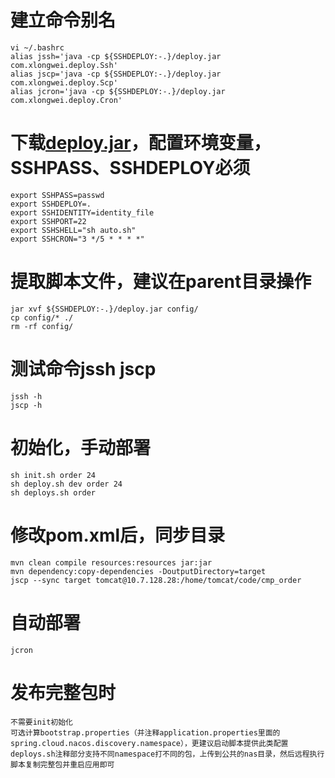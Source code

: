 # 建立命令别名
```
vi ~/.bashrc
alias jssh='java -cp ${SSHDEPLOY:-.}/deploy.jar com.xlongwei.deploy.Ssh'
alias jscp='java -cp ${SSHDEPLOY:-.}/deploy.jar com.xlongwei.deploy.Scp'
alias jcron='java -cp ${SSHDEPLOY:-.}/deploy.jar com.xlongwei.deploy.Cron'
```
# 下载[deploy.jar](https://t.xlongwei.com/windows/deploy.jar)，配置环境变量，SSHPASS、SSHDEPLOY必须
```
export SSHPASS=passwd
export SSHDEPLOY=.
export SSHIDENTITY=identity_file
export SSHPORT=22
export SSHSHELL="sh auto.sh"
export SSHCRON="3 */5 * * * *"
```
# 提取脚本文件，建议在parent目录操作
```
jar xvf ${SSHDEPLOY:-.}/deploy.jar config/
cp config/* ./
rm -rf config/
```
# 测试命令jssh jscp
```
jssh -h
jscp -h
```
# 初始化，手动部署
```
sh init.sh order 24
sh deploy.sh dev order 24
sh deploys.sh order
```
# 修改pom.xml后，同步目录
```
mvn clean compile resources:resources jar:jar
mvn dependency:copy-dependencies -DoutputDirectory=target
jscp --sync target tomcat@10.7.128.28:/home/tomcat/code/cmp_order
```
# 自动部署
```
jcron
```
# 发布完整包时
```
不需要init初始化
可选计算bootstrap.properties（并注释application.properties里面的spring.cloud.nacos.discovery.namespace），更建议启动脚本提供此类配置
deploys.sh注释部分支持不同namespace打不同的包，上传到公共的nas目录，然后远程执行脚本复制完整包并重启应用即可
```
